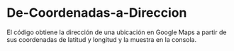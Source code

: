 # De-Coordenadas-a-Direccion
El código obtiene la dirección de una ubicación en Google Maps a partir de sus coordenadas de latitud y longitud y la muestra en la consola.

